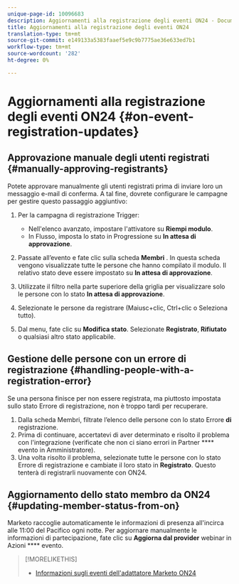 ```yaml
---
unique-page-id: 10096683
description: Aggiornamenti alla registrazione degli eventi ON24 - Documenti Marketo - Documentazione del prodotto
title: Aggiornamenti alla registrazione degli eventi ON24
translation-type: tm+mt
source-git-commit: e149133a5383faaef5e9c9b7775ae36e633ed7b1
workflow-type: tm+mt
source-wordcount: '282'
ht-degree: 0%

---
```



# Aggiornamenti alla registrazione degli eventi ON24 {#on-event-registration-updates}

## Approvazione manuale degli utenti registrati {#manually-approving-registrants}

Potete approvare manualmente gli utenti registrati prima di inviare loro un messaggio e-mail di conferma. A tal fine, dovrete configurare le campagne per gestire questo passaggio aggiuntivo:

1. Per la campagna di registrazione Trigger:

   * Nell&#39;elenco avanzato, impostare l&#39;attivatore su **Riempi modulo**.
   * In Flusso, imposta lo stato in Progressione su **In attesa di approvazione**.

1. Passate all’evento e fate clic sulla scheda **Membri** . In questa scheda vengono visualizzate tutte le persone che hanno compilato il modulo. Il relativo stato deve essere impostato su **In attesa di approvazione**.
1. Utilizzate il filtro nella parte superiore della griglia per visualizzare solo le persone con lo stato **In attesa di approvazione**.
1. Selezionate le persone da registrare (Maiusc+clic, Ctrl+clic o Seleziona tutto).
1. Dal menu, fate clic su **Modifica stato**. Selezionate **Registrato**, **Rifiutato** o qualsiasi altro stato applicabile.

## Gestione delle persone con un errore di registrazione {#handling-people-with-a-registration-error}

Se una persona finisce per non essere registrata, ma piuttosto impostata sullo stato Errore di registrazione, non è troppo tardi per recuperare.

1. Dalla scheda Membri, filtrate l’elenco delle persone con lo stato Errore **di** registrazione.
1. Prima di continuare, accertatevi di aver determinato e risolto il problema con l&#39;integrazione (verificate che non ci siano errori in Partner **** evento in Amministratore).
1. Una volta risolto il problema, selezionate tutte le persone con lo stato Errore di registrazione e cambiate il loro stato in **Registrato**. Questo tenterà di registrarli nuovamente con ON24.

## Aggiornamento dello stato membro da ON24 {#updating-member-status-from-on}

Marketo raccoglie automaticamente le informazioni di presenza all&#39;incirca alle 11:00 del Pacifico ogni notte. Per aggiornare manualmente le informazioni di partecipazione, fate clic su **Aggiorna dal provider** webinar in Azioni **** evento.

>[!MORELIKETHIS]
>
>* [Informazioni sugli eventi dell&#39;adattatore Marketo ON24](understanding-marketo-on24-adapter-events.md)

>



